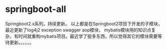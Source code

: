 # springboot-all
Springboot2.x系列，持续更新。
以上都是在Springboot2项目下开发的子模块，最近更新了log4j2 exception swagger aop模块，    mybatis模块用的知识点复杂，有时间就重构mybatis项目。最近学了挺多东西，所以觉得其它的模块需要等待更新。。。。。。
